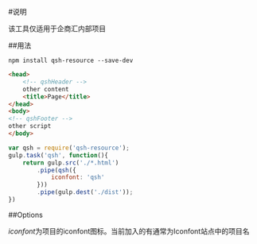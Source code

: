 #说明

该工具仅适用于企商汇内部项目

##用法

```
npm install qsh-resource --save-dev
```

```html
<head>
    <!-- qshHeader -->
    other content
    <title>Page</title>
</head>
<body>
<!-- qshFooter -->
other script
</body>
```

```js
var qsh = require('qsh-resource');
gulp.task('qsh', function(){
    return gulp.src('./*.html')
        .pipe(qsh({
            iconfont: 'qsh'
        }))
        .pipe(gulp.dest('./dist'));
})
```

##Options

*iconfont*为项目的iconfont图标。当前加入的有通常为Iconfont站点中的项目名